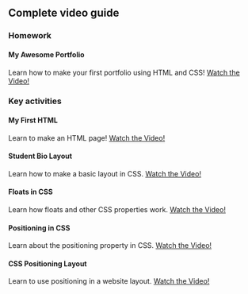 ## Complete video guide

### Homework

#### My Awesome Portfolio

Learn how to make your first portfolio using HTML and CSS!
[Watch the Video!](https://youtu.be/qMbCiVYQLCU)

### Key activities

#### My First HTML

Learn to make an HTML page!
[Watch the Video!](https://www.youtube.com/watch?v=ieb6Svbc10E)

#### Student Bio Layout

Learn how to make a basic layout in CSS.
[Watch the Video!](https://www.youtube.com/watch?v=kMBinXTCrXI)

#### Floats in CSS

Learn how floats and other CSS properties work.
[Watch the Video!](https://www.youtube.com/watch?v=0lpxKw6E90Y)

#### Positioning in CSS

Learn about the positioning property in CSS.
[Watch the Video!](https://www.youtube.com/watch?v=sHfJn0jqBro)

#### CSS Positioning Layout

Learn to use positioning in a website layout.
[Watch the Video!](https://www.youtube.com/watch?v=yWXgnQaWSW0)

